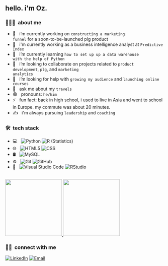 <h2> hello. i'm Oz.</h2>

<h3> 👨🏻‍💻 &nbsp;about me </h3>

- 🔭 &nbsp; i’m currently working on <code>constructing a marketing funnel</code> for a soon-to-be-launched plg product
- 💼 &nbsp; i'm currently working as a business intelligence analyst at <code>Predictive Index</code>
- 🌱 &nbsp; i’m currently learning <code>how to set up up a data warehouse with the help of Python</code>
- 👯 &nbsp; i’m looking to collaborate on projects related to <code>product development</code>, <code>plg</code>, and <code>marketing analytics</code>
- 🤔 &nbsp; i’m looking for help with <code>growing my audience</code> and <code>launching online courses</code>
- 💬 &nbsp; ask me about my <code>travels</code>
- 😄 &nbsp; pronouns: <code>he/him</code>
- ⚡ &nbsp; fun fact: back in high school, i used to live in Asia and went to school in Europe. my commute was about 20 minutes.
- ✍️ &nbsp; i'm always pursuing <code>leadership</code> and <code>coaching</code>


<h3> 🛠 &nbsp;tech stack</h3>

- 💻 &nbsp;
  ![Python](https://img.shields.io/badge/-Python-333333?style=flat&logo=python)
  ![R (Statistics)](https://img.shields.io/badge/-R-333333?style=flat&logo=R&logoColor=276DC3)
- 🌐 &nbsp;
  ![HTML5](https://img.shields.io/badge/-HTML5-333333?style=flat&logo=HTML5)
  ![CSS](https://img.shields.io/badge/-CSS-333333?style=flat&logo=CSS3&logoColor=1572B6)
- 🛢 &nbsp;
  ![MySQL](https://img.shields.io/badge/-MySQL-333333?style=flat&logo=mysql)
- ⚙️ &nbsp;
  ![Git](https://img.shields.io/badge/-Git-333333?style=flat&logo=git)
  ![GitHub](https://img.shields.io/badge/-GitHub-333333?style=flat&logo=github)
- 🔧 &nbsp;
  ![Visual Studio Code](https://img.shields.io/badge/-Visual%20Studio%20Code-333333?style=flat&logo=visual-studio-code&logoColor=007ACC)
  ![RStudio](https://img.shields.io/badge/-RStudio-333333?style=flat&logo=rstudio)
<br/>

<a href="https://github.com/ozengnr">
  <img height="180em" src="https://github-readme-stats.vercel.app/api?username=ozengnr&theme=buefy&show_icons=true" />
  <img height="180em" src="https://github-readme-stats.vercel.app/api/top-langs/?username=ozengnr&theme=buefy&layout=compact" />
</a>
<br/>

<h3> 🤝🏻 &nbsp;connect with me </h3>

<p align="left">
<a href="https://www.linkedin.com/in/ozenguner/"><img alt="LinkedIn" src="https://img.shields.io/badge/LinkedIn-ozenguner-blue?style=flat-square&logo=linkedin"></a>
<a href="mailto:ozengnr@gmail.com"><img alt="Email" src="https://img.shields.io/badge/Email-ozengnr@gmail.com-blue?style=flat-square&logo=gmail"></a>
</p>
